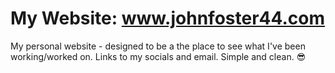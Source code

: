 # My Website: www.johnfoster44.com

My personal website - designed to be a the place to see what I've been working/worked on. Links to my socials and email. Simple and clean. :sunglasses: